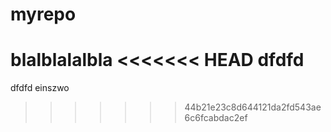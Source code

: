 # myrepo
blalblalalbla
<<<<<<< HEAD
dfdfd
=======
dfdfd
einszwo
>>>>>>> 44b21e23c8d644121da2fd543ae6c6fcabdac2ef
